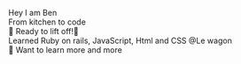 Hey I am Ben <br>
From kitchen to code <br>
🚀 Ready to lift off!🚀<br>
Learned Ruby on rails, JavaScript, Html and CSS @Le wagon<br>
🌱 Want to learn more and more

<!--
**Benouz6/benouz6** is a ✨ _special_ ✨ repository because its `README.md` (this file) appears on your GitHub profile.

Here are some ideas to get you started:

- 🔭 I’m currently working on ...
- 🌱 I’m currently learning ...
- 👯 I’m looking to collaborate on ...
- 🤔 I’m looking for help with ...
- 💬 Ask me about ...
- 📫 How to reach me: ...
- 😄 Pronouns: ...
- ⚡ Fun fact: ...
-->
